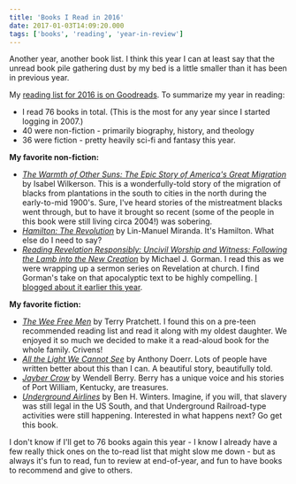```yaml
---
title: 'Books I Read in 2016'
date: 2017-01-03T14:09:20.000
tags: ['books', 'reading', 'year-in-review']
---
```


Another year, another book list. I think this year I can at least say that the unread book pile gathering dust by my bed is a little smaller than it has been in previous year.

My [reading list for 2016 is on Goodreads](https://www.goodreads.com/review/list/80101?order=a&shelf=2016-reads&sort=date_read). To summarize my year in reading:

- I read 76 books in total. (This is the most for any year since I started logging in 2007.)
- 40 were non-fiction - primarily biography, history, and theology
- 36 were fiction - pretty heavily sci-fi and fantasy this year.

**My favorite non-fiction:**

- [_The Warmth of Other Suns: The Epic Story of America's Great Migration_](http://amzn.to/2j25Wub) by Isabel Wilkerson. This is a wonderfully-told story of the migration of blacks from plantations in the south to cities in the north during the early-to-mid 1900's. Sure, I've heard stories of the mistreatment blacks went through, but to have it brought so recent (some of the people in this book were still living circa 2004!) was sobering.
- [_Hamilton: The Revolution_](http://amzn.to/2iYvPr2) by Lin-Manuel Miranda. It's Hamilton. What else do I need to say?
- [_Reading Revelation Responsibly: Uncivil Worship and Witness: Following the Lamb into the New Creation_](http://amzn.to/2iYmZJE) by Michael J. Gorman. I read this as we were wrapping up a sermon series on Revelation at church. I find Gorman's take on that apocalyptic text to be highly compelling. [I blogged about it earlier this year](/16/05/reading-revelation-responsibly-by-michael-j-gorman/).

**My favorite fiction:**

- [_The Wee Free Men_](http://amzn.to/2iYqTm1) by Terry Pratchett. I found this on a pre-teen recommended reading list and read it along with my oldest daughter. We enjoyed it so much we decided to make it a read-aloud book for the whole family. Crivens!
- [_All the Light We Cannot See_](http://amzn.to/2j23KTw) by Anthony Doerr. Lots of people have written better about this than I can. A beautiful story, beautifully told.
- [_Jayber Crow_](http://amzn.to/2hLovTo) by Wendell Berry. Berry has a unique voice and his stories of Port William, Kentucky, are treasures.
- [_Underground Airlines_](http://amzn.to/2hLoCyi) by Ben H. Winters. Imagine, if you will, that slavery was still legal in the US South, and that Underground Railroad-type activities were still happening. Interested in what happens next? Go get this book.

I don't know if I'll get to 76 books again this year - I know I already have a few really thick ones on the to-read list that might slow me down - but as always it's fun to read, fun to review at end-of-year, and fun to have books to recommend and give to others.

